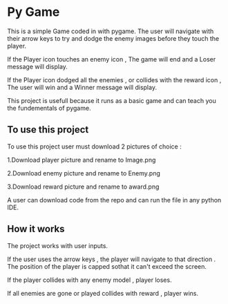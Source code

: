 # Py Game

This is a simple Game coded in with pygame. The user will navigate with their arrow keys to try and dodge the enemy images before they touch the player. 

If the Player icon touches an enemy icon , The game will end and a Loser message will display.

If the Player icon dodged all the enemies , or collides with the reward icon , The user will win and a Winner message will display.


This project is usefull because it runs as a basic game and can teach you the fundementals of pygame.

## To use this project

To use this project user must download 2 pictures of choice :


1.Download player picture and rename to Image.png

2.Download enemy picture and rename to Enemy.png

3.Download reward picture and rename to award.png 


A user can download code from the repo and can run the file in any python IDE.

## How it works

The project works with user inputs.

If the user uses the arrow keys , the player will navigate to that direction . The position of the player is capped sothat it can't exceed the screen.

If the player collides with any enemy model , player loses.

If all enemies are gone or played collides with reward , player wins.



